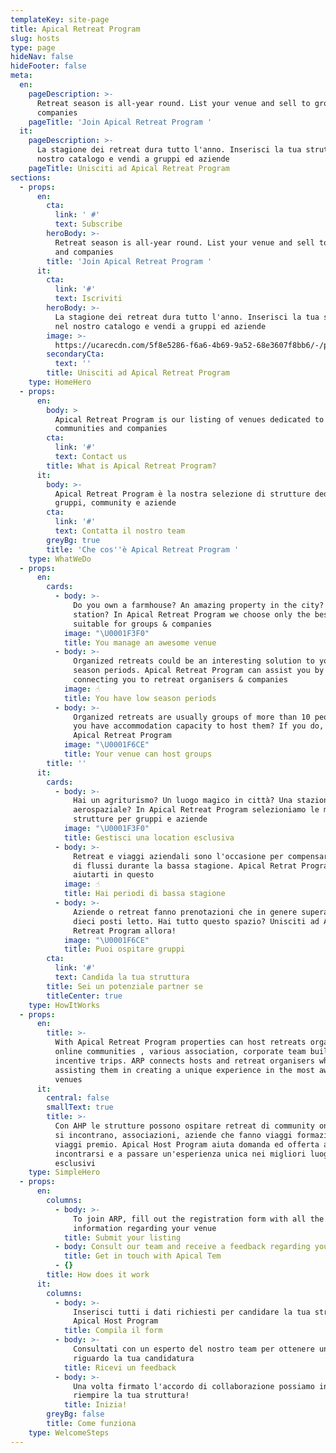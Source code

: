 ```yaml
---
templateKey: site-page
title: Apical Retreat Program
slug: hosts
type: page
hideNav: false
hideFooter: false
meta:
  en:
    pageDescription: >-
      Retreat season is all-year round. List your venue and sell to groups and
      companies
    pageTitle: 'Join Apical Retreat Program '
  it:
    pageDescription: >-
      La stagione dei retreat dura tutto l'anno. Inserisci la tua struttura nel
      nostro catalogo e vendi a gruppi ed aziende
    pageTitle: Unisciti ad Apical Retreat Program
sections:
  - props:
      en:
        cta:
          link: ' #'
          text: Subscribe
        heroBody: >-
          Retreat season is all-year round. List your venue and sell to groups
          and companies
        title: 'Join Apical Retreat Program '
      it:
        cta:
          link: '#'
          text: Iscriviti
        heroBody: >-
          La stagione dei retreat dura tutto l'anno. Inserisci la tua struttura
          nel nostro catalogo e vendi a gruppi ed aziende
        image: >-
          https://ucarecdn.com/5f8e5286-f6a6-4b69-9a52-68e3607f8bb6/-/preview/-/enhance/37/
        secondaryCta:
          text: ''
        title: Unisciti ad Apical Retreat Program
    type: HomeHero
  - props:
      en:
        body: >
          Apical Retreat Program is our listing of venues dedicated to groups,
          communities and companies
        cta:
          link: '#'
          text: Contact us
        title: What is Apical Retreat Program?
      it:
        body: >-
          Apical Retreat Program è la nostra selezione di strutture dedicate a
          gruppi, community e aziende
        cta:
          link: '#'
          text: Contatta il nostro team
        greyBg: true
        title: 'Che cos''è Apical Retreat Program '
    type: WhatWeDo
  - props:
      en:
        cards:
          - body: >-
              Do you own a farmhouse? An amazing property in the city? A space
              station? In Apical Retreat Program we choose only the best venues
              suitable for groups & companies
            image: "\U0001F3F0"
            title: You manage an awesome venue
          - body: >-
              Organized retreats could be an interesting solution to your low
              season periods. Apical Retreat Program can assist you by
              connecting you to retreat organisers & companies 
            image: ☝
            title: You have low season periods
          - body: >-
              Organized retreats are usually groups of more than 10 people. Do
              you have accommodation capacity to host them? If you do, join
              Apical Retreat Program 
            image: "\U0001F6CE"
            title: Your venue can host groups
        title: ''
      it:
        cards:
          - body: >-
              Hai un agriturismo? Un luogo magico in città? Una stazione
              aerospaziale? In Apical Retreat Program selezioniamo le migliori
              strutture per gruppi e aziende
            image: "\U0001F3F0"
            title: Gestisci una location esclusiva
          - body: >-
              Retreat e viaggi aziendali sono l'occasione per compensare il calo
              di flussi durante la bassa stagione. Apical Retrat Program può
              aiutarti in questo
            image: ☝
            title: Hai periodi di bassa stagione
          - body: >-
              Aziende o retreat fanno prenotazioni che in genere superano i
              dieci posti letto. Hai tutto questo spazio? Unisciti ad Apical
              Retreat Program allora! 
            image: "\U0001F6CE"
            title: Puoi ospitare gruppi
        cta:
          link: '#'
          text: Candida la tua struttura
        title: Sei un potenziale partner se
        titleCenter: true
    type: HowItWorks
  - props:
      en:
        title: >-
          With Apical Retreat Program properties can host retreats organized by
          online communities , various association, corporate team building or
          incentive trips. ARP connects hosts and retreat organisers while
          assisting them in creating a unique experience in the most awesome
          venues
      it:
        central: false
        smallText: true
        title: >-
          Con AHP le strutture possono ospitare retreat di community online che
          si incontrano, associazioni, aziende che fanno viaggi formazione o
          viaggi premio. Apical Host Program aiuta domanda ed offerta ad
          incontrarsi e a passare un'esperienza unica nei migliori luoghi
          esclusivi
    type: SimpleHero
  - props:
      en:
        columns:
          - body: >-
              To join ARP, fill out the registration form with all the necessary
              information regarding your venue 
            title: Submit your listing
          - body: Consult our team and receive a feedback regarding your listing
            title: Get in touch with Apical Tem
          - {}
        title: How does it work
      it:
        columns:
          - body: >-
              Inserisci tutti i dati richiesti per candidare la tua struttura ad
              Apical Host Program
            title: Compila il form
          - body: >-
              Consultati con un esperto del nostro team per ottenere un feedback
              riguardo la tua candidatura
            title: Ricevi un feedback
          - body: >-
              Una volta firmato l'accordo di collaborazione possiamo iniziare a
              riempire la tua struttura! 
            title: Inizia!
        greyBg: false
        title: Come funziona
    type: WelcomeSteps
---
```


